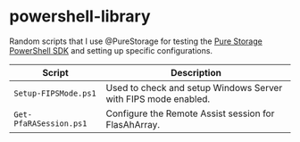 # powershell-library

Random scripts that I use @PureStorage for testing the [Pure Storage PowerShell SDK](https://github.com/purestorage-connect/powershellsdk2) and setting up specific configurations.

| Script | Description |
| ----------- | ----------- |
| `Setup-FIPSMode.ps1` | Used to check and setup Windows Server with FIPS mode enabled. |
| `Get-PfaRASession.ps1` | Configure the Remote Assist session for FlasAhArray. | 